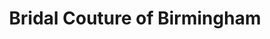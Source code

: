 ---
title: "Bridal Couture of Birmingham"
url: /birmingham/bridal-couture-of-birmingham/
shop: clothes
---